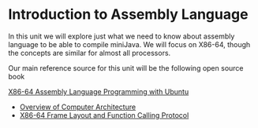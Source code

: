 # Introduction to Assembly Language
In this unit we will explore just what we need to know about assembly language to be able to compile miniJava.
We will focus on X86-64, though the concepts are similar for almost all processors.

Our main reference source for this unit will be the following open source book

[X86-64 Assembly Language Programming with Ubuntu](http://www.egr.unlv.edu/~ed/assembly64.pdf)

* [Overview of Computer Architecture](./architecture.md)
* [X86-64 Frame Layout and Function Calling Protocol](./frames.md)



